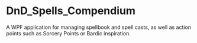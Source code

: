 # DnD_Spells_Compendium
A WPF application for managing spellbook and spell casts, as well as action points such as Sorcery Points or Bardic inspiration.
